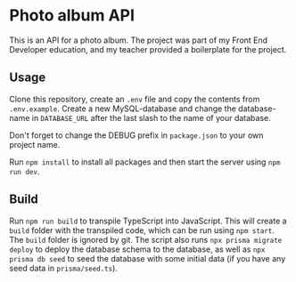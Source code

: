 
# Photo album API

This is an API for a photo album. The project was part of my Front End Developer education, and my teacher provided a boilerplate for the project.

## Usage

Clone this repository, create an `.env` file and copy the contents from `.env.example`. Create a new MySQL-database and change the database-name in `DATABASE_URL` after the last slash to the name of your database.

Don't forget to change the DEBUG prefix in `package.json` to your own project name.

Run `npm install` to install all packages and then start the server using `npm run dev`.

## Build

Run `npm run build` to transpile TypeScript into JavaScript. This will create a `build` folder with the transpiled code, which can be run using `npm start`. The `build` folder is ignored by git. The script also runs `npx prisma migrate deploy` to deploy the database schema to the database, as well as `npx prisma db seed` to seed the database with some initial data (if you have any seed data in `prisma/seed.ts`).
